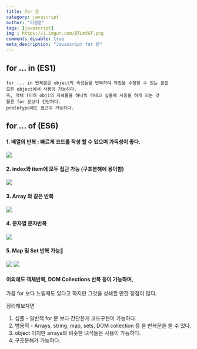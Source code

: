 ```yaml
---
title: for 문
category: javascript
author: "이정훈"
tags: [javascript]
img : https://i.imgur.com/BTLmVGT.png
comments_disable: true
meta_description: "Javascript for 문"
---
```


## for ... in  (ES1)
	for ... in 반복문은 object의 속성들을 반복하여 작업을 수행할 수 있는 문법
	모든 object에서 사용이 가능하다.
	즉, 객체 (이하 obj)의 자료들을 하나씩 꺼내고 싶을때 사용을 하게 되는 것
	물론 for 문보다 간단하다.
	prototype에도 접근이 가능하다.
	
## for ... of (ES6)
	
#### 1. 배열의 반복 : 빠르게 코드를 작성 할 수 있으며 가독성이 좋다.

![](https://i.imgur.com/BTLmVGT.png)
#### 2. index와 item에 모두 접근 가능 (구조분해에 용이함)

![](https://i.imgur.com/015NYot.png)
#### 3. Array 와 같은 반복

![](https://i.imgur.com/L9V7hyg.png)

#### 4. 문자열 문자반복

![](https://i.imgur.com/U4Qc13q.png)

#### 5. Map 및 Set 반복 가능

![](https://i.imgur.com/6Vn9p8W.png)
![](https://i.imgur.com/NXMEDSE.png)

#### 이외에도 객체반복, DOM Collections 반복 등이 가능하며, 
가끔 for 보다 느릴때도 있다고 하지만 그것을 상쇄할 만한 장점이 많다.

정리해보자면
1. 심플 - 일반적 for 문 보다 간단한게 코드구현이 가능하다.
2. 범용적 - Arrays, string, map, sets, DOM collection 등 을 반복문을 쓸 수 있다.
3. object 이지만 arrays와 비슷한 녀석들은 사용이 가능하다.
4. 구조분해가 가능하다.
